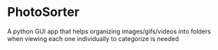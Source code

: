 # PhotoSorter
A python GUI app that helps organizing images/gifs/videos into folders when viewing each one individually to categorize is needed
